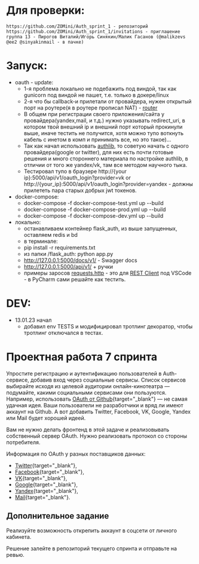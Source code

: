# Для проверки:
    https://github.com/ZOMini/Auth_sprint_1 - репозиторий
    https://github.com/ZOMini/Auth_sprint_1/invitations - приглашение
    группа 13 - Пирогов Виталий/Игорь Синякин/Малик Гасанов (@malikzevs @ee2 @sinyakinmail - в пачке) 

# Запуск:
  - oauth - update:
    - 1-я проблема локально не подебажить под виндой, так как gunicorn под виндой не пашет, т.е. только в докере/linux
    - 2-я что бы callback-и прилетали от провайдера, нужен открытый порт на роутере(я в роутере прописал NAT) - [router](https://github.com/ZOMini/Auth_sprint_2/blob/main/router.jpg)
    - В общем при регистрации своего приложения/сайта у провайдера(yandex,mail, и т.д.) нужно указывать redirect_uri, в котором твой внешний ip и внешний порт который прокинули выше, иначе тестить не получится, хотя можно тупо воткнуть кабель с инетом в комп и принимать все, но это такое)...
    - Так как начал использовать [authlib](https://docs.authlib.org/en/latest/client/flask.html), то советую начать с одного провайдера(google or twitter), для них есть почти готовые решения и много стороннего материала по настройке authlib, в отличии от того же yandex/vk, там все методом научного тыка.
    - Тестировал тупо в браузере http://{your ip}:5000/api/v1/oauth_login?provider=vk  or  http://{your_ip}:5000/api/v1/oauth_login?provider=yandex - должны прилететь пара старых добрых jwt токенов.
  - docker-compose:
    - docker-compose -f docker-compose-test.yml up --build
    - docker-compose -f docker-compose-prod.yml up --build
    - docker-compose -f docker-compose-dev.yml up --build
  - локально:
    -  останавливаем контейнер flask_auth, из выше запущенных, оставляем redis и bd
    -  в терминале:
    -  pip install -r requirements.txt
    -  из папки /flask_auth: python app.py
    -  http://127.0.0.1:5000/docs/v1/ - Swagger docs
    -  http://127.0.0.1:5000/api/v1/   + ручки
    -  примеры заросов [requests.http](https://github.com/ZOMini/Auth_sprint_1/blob/main/requests.http) - это для [REST Client](https://marketplace.visualstudio.com/items?itemName=humao.rest-client) под VSCode - в PyCharm сами решайте как тестить.

# DEV:
  - 13.01.23 начал
    - добавил env TESTS и модифицировал тротлинг декоратор, чтобы тротлинг отключался в тестах.

# Проектная работа 7 спринта

Упростите регистрацию и аутентификацию пользователей в Auth-сервисе, добавив вход через социальные сервисы. Список сервисов выбирайте исходя из целевой аудитории онлайн-кинотеатра — подумайте, какими социальными сервисами они пользуются. Например, использовать [OAuth от Github](https://docs.github.com/en/free-pro-team@latest/developers/apps/authorizing-oauth-apps){target="_blank"} — не самая удачная идея. Ваши пользователи не разработчики и вряд ли имеют аккаунт на Github. А вот добавить Twitter, Facebook, VK, Google, Yandex или Mail будет хорошей идеей.

Вам не нужно делать фронтенд в этой задаче и реализовывать собственный сервер OAuth. Нужно реализовать протокол со стороны потребителя.

Информация по OAuth у разных поставщиков данных: 

- [Twitter](https://developer.twitter.com/en/docs/authentication/overview){target="_blank"},
- [Facebook](https://developers.facebook.com/docs/facebook-login/){target="_blank"},
- [VK](https://vk.com/dev/access_token){target="_blank"},
- [Google](https://developers.google.com/identity/protocols/oauth2){target="_blank"},
- [Yandex](https://yandex.ru/dev/oauth/?turbo=true){target="_blank"},
- [Mail](https://api.mail.ru/docs/guides/oauth/){target="_blank"}.

## Дополнительное задание

Реализуйте возможность открепить аккаунт в соцсети от личного кабинета. 

Решение залейте в репозиторий текущего спринта и отправьте на ревью.
